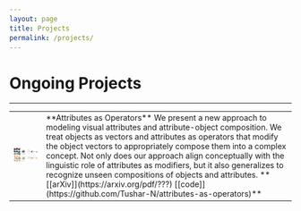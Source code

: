 ```yaml
---
layout: page
title: Projects
permalink: /projects/
---
```



# Ongoing Projects
---
<table class="researchtable">

<tbody>

<tr>
<td class="img"> <img src="../images/attr-ops.png"> </td>
<td markdown="span">
**Attributes as Operators**  
We present a new approach to modeling visual attributes and attribute-object composition. We treat objects as vectors and attributes as operators that modify the object vectors to appropriately compose them into a complex concept. Not only does our approach align conceptually with the linguistic role of attributes as modifiers, but it also generalizes to recognize unseen compositions of objects and attributes.  
**[[arXiv]](https://arxiv.org/pdf/???) [[code]](https://github.com/Tushar-N/attributes-as-operators)**
</td>
</tr>

</tbody>
</table>